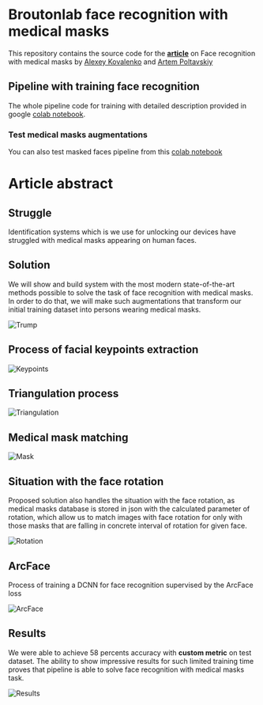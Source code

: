 # Broutonlab face recognition with medical masks
This repository contains the source code for the [**article**](https://broutonlab.com/blog/face-recognition-with-medical-masks) on Face recognition with medical masks by [Alexey Kovalenko](https://github.com/AlexeySrus) and [Artem Poltavskiy](https://github.com/poltavski)

## Pipeline with training face recognition
The whole pipeline code for training with detailed description provided in google [colab notebook](https://colab.research.google.com/gist/poltavski/23f242d5e50de9ddd1ade0d7baf8fd83/face_recognition_with_masks.ipynb).

### Test medical masks augmentations
You can also test masked faces pipeline from this [colab notebook](https://colab.research.google.com/gist/poltavski/3182c17e317627ae478c46fd710603a5/test_masked_faces_pipeline.ipynb)

# Article abstract
## Struggle
Identification systems which is we use for unlocking our devices have struggled with medical masks appearing on human faces.


## Solution
We will show and build system with the most modern state-of-the-art methods  possible to solve the task of face recognition with medical masks. 
In order to do that, we will make such augmentations that transform our initial training dataset into persons wearing medical masks.

![Trump](https://cdn-images-1.medium.com/max/1200/1*qFYQo4nqwc-wE_EseswvqA.png)

## Process of facial keypoints extraction
![Keypoints](https://cdn-images-1.medium.com/max/1200/1*-W7gdhRji16sBgqERt-S5Q.png)

## Triangulation process
![Triangulation](https://cdn-images-1.medium.com/max/1200/1*-KyFG7mHQnh9vdqkkpxyDA.png)

## Medical mask matching
![Mask](https://cdn-images-1.medium.com/max/1200/1*sWTq9BBCbKIea7tNgUh7Vg.png)

## Situation with the face rotation

Proposed solution also handles the situation with the face rotation, as medical masks database is stored in json with the calculated parameter of rotation, which allow us to match images with face rotation for only with those masks that are falling in concrete interval of rotation for given face.

![Rotation](https://cdn-images-1.medium.com/max/1200/1*p0wp1UTrM5Wj3RsgDpZ9vg.png)

## ArcFace

Process of training a DCNN for face recognition supervised by the ArcFace loss

![ArcFace](https://cdn-images-1.medium.com/max/2560/1*T3wkuUKIqMunwfOoi5_kGg.png)

## Results
We were able to achieve 58 percents accuracy with **custom metric** on test dataset. The ability to show impressive results for such limited training time proves that pipeline is able to solve face recognition with medical masks task.

![Results](https://cdn-images-1.medium.com/max/1200/1*f7aMUHEvVB9WGIIyf8NtXQ.png)
